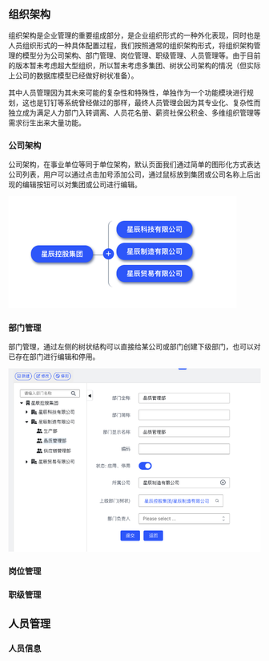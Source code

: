 ## 组织架构

组织架构是企业管理的重要组成部分，是企业组织形式的一种外化表现，同时也是人员组织形式的一种具体配置过程，我们按照通常的组织架构形式，将组织架构管理的模型分为公司架构、部门管理、岗位管理、职级管理、人员管理等。由于目前的版本暂未考虑超大型组织，所以暂未考虑多集团、树状公司架构的情况（但实际上公司的数据库模型已经做好树状准备）。

其中人员管理因为其未来可能的复杂性和特殊性，单独作为一个功能模块进行规划，这也是钉钉等系统曾经做过的那样，最终人员管理会因为其专业化、复杂性而独立成为满足人力部门入转调离、人员花名册、薪资社保公积金、多维组织管理等需求衍生出来大量功能。

### 公司架构

公司架构，在事业单位等同于单位架构，默认页面我们通过简单的图形化方式表达公司列表，用户可以通过点击加号添加公司，通过鼠标放到集团或公司名称上后出现的编辑按钮可以对集团或公司进行编辑。

![公司架构](img/org01.png)

### 部门管理

部门管理，通过左侧的树状结构可以直接给某公司或部门创建下级部门，也可以对已存在部门进行编辑和停用。

![部门管理](img/org02.png)

### 岗位管理

### 职级管理

## 人员管理

### 人员信息
